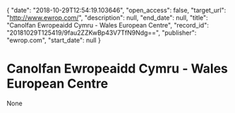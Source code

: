 {
  "date": "2018-10-29T12:54:19.103646", 
  "open_access": false, 
  "target_url": "http://www.ewrop.com/", 
  "description": null, 
  "end_date": null, 
  "title": "Canolfan Ewropeaidd Cymru - Wales European Centre", 
  "record_id": "20181029T125419/9fau2ZZKwBp43V7TfN9Ndg==", 
  "publisher": "ewrop.com", 
  "start_date": null
}

# Canolfan Ewropeaidd Cymru - Wales European Centre

None
